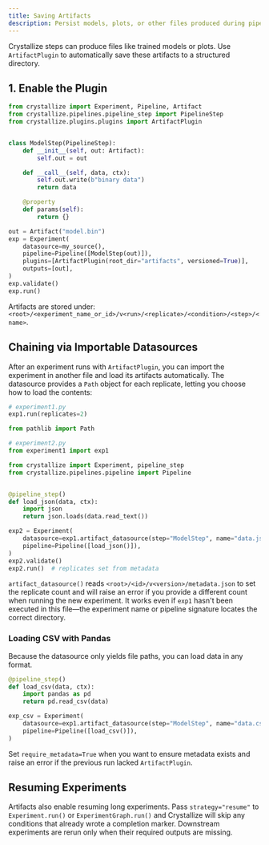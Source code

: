 ```yaml
---
title: Saving Artifacts
description: Persist models, plots, or other files produced during pipeline steps.
---
```


Crystallize steps can produce files like trained models or plots. Use `ArtifactPlugin` to automatically save these artifacts to a structured directory.

## 1. Enable the Plugin

```python
from crystallize import Experiment, Pipeline, Artifact
from crystallize.pipelines.pipeline_step import PipelineStep
from crystallize.plugins.plugins import ArtifactPlugin


class ModelStep(PipelineStep):
    def __init__(self, out: Artifact):
        self.out = out

    def __call__(self, data, ctx):
        self.out.write(b"binary data")
        return data

    @property
    def params(self):
        return {}

out = Artifact("model.bin")
exp = Experiment(
    datasource=my_source(),
    pipeline=Pipeline([ModelStep(out)]),
    plugins=[ArtifactPlugin(root_dir="artifacts", versioned=True)],
    outputs=[out],
)
exp.validate()
exp.run()
```

Artifacts are stored under:
`<root>/<experiment_name_or_id>/v<run>/<replicate>/<condition>/<step>/<name>`.

## Chaining via Importable Datasources

After an experiment runs with `ArtifactPlugin`, you can import the experiment in
another file and load its artifacts automatically. The datasource provides a
`Path` object for each replicate, letting you choose how to load the contents:

```python
# experiment1.py
exp1.run(replicates=2)

from pathlib import Path

# experiment2.py
from experiment1 import exp1

from crystallize import Experiment, pipeline_step
from crystallize.pipelines.pipeline import Pipeline


@pipeline_step()
def load_json(data, ctx):
    import json
    return json.loads(data.read_text())

exp2 = Experiment(
    datasource=exp1.artifact_datasource(step="ModelStep", name="data.json"),
    pipeline=Pipeline([load_json()]),
)
exp2.validate()
exp2.run()  # replicates set from metadata
```

`artifact_datasource()` reads `<root>/<id>/v<version>/metadata.json` to set the
replicate count and will raise an error if you provide a different count when
running the new experiment.
It works even if `exp1` hasn't been executed in this file—the experiment name or
pipeline signature locates the correct directory.

### Loading CSV with Pandas

Because the datasource only yields file paths, you can load data in any format.

```python
@pipeline_step()
def load_csv(data, ctx):
    import pandas as pd
    return pd.read_csv(data)

exp_csv = Experiment(
    datasource=exp1.artifact_datasource(step="ModelStep", name="data.csv"),
    pipeline=Pipeline([load_csv()]),
)
```

Set `require_metadata=True` when you want to ensure metadata exists and raise
an error if the previous run lacked `ArtifactPlugin`.

## Resuming Experiments

Artifacts also enable resuming long experiments. Pass `strategy="resume"` to
`Experiment.run()` or `ExperimentGraph.run()` and Crystallize will skip any
conditions that already wrote a completion marker. Downstream experiments are
rerun only when their required outputs are missing.
